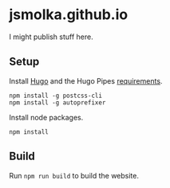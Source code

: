 # jsmolka.github.io
I might publish stuff here.

## Setup
Install [Hugo](https://github.com/gohugoio/hugo) and the Hugo Pipes [requirements](https://gohugo.io/hugo-pipes/postcss/).

```
npm install -g postcss-cli
npm install -g autoprefixer
```

Install node packages.

```
npm install
```

## Build
Run `npm run build` to build the website.
